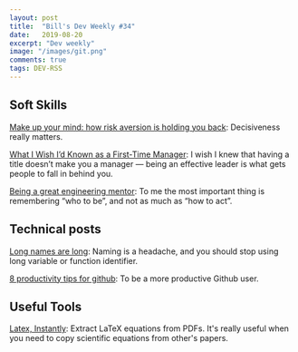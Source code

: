 ```yaml
---
layout: post
title:  "Bill's Dev Weekly #34"
date:   2019-08-20
excerpt: "Dev weekly"
image: "/images/git.png"
comments: true
tags: DEV-RSS
---
```


## Soft Skills

[Make up your mind: how risk aversion is holding you back](https://medium.com/swlh/make-up-your-mind-how-risk-aversion-is-holding-you-back-e103f02409f9): Decisiveness really matters.

[What I Wish I’d Known as a First-Time Manager](https://medium.com/s/office-politics/what-i-wish-id-known-as-a-first-time-manager-a864a079a982): I wish I knew that having a title doesn’t make you a manager — being an effective leader is what gets people to fall in behind you.

[Being a great engineering mentor](https://www.xkyle.com/Being-a-Great-Engineering-Mentor/): To me the most important thing is remembering “who to be”, and not as much as “how to act”.

## Technical posts

[Long names are long](http://journal.stuffwithstuff.com/2016/06/16/long-names-are-long/): Naming is a headache, and you should stop using long variable or function identifier.

[8 productivity tips for github](https://dev.to/_darrenburns/8-productivity-tips-for-github-44kn?utm_source=Newsletter+Subscribers&utm_campaign=bd8f7b0ddf-EMAIL_CAMPAIGN_2019_01_14_07_51&utm_medium=email&utm_term=0_d8f11d5d1e-bd8f7b0ddf-154587337): To be a more productive Github user.

## Useful Tools

[Latex, Instantly](https://mathpix.com/): Extract LaTeX equations from PDFs. It's really useful when you need to copy scientific equations from other's papers.





